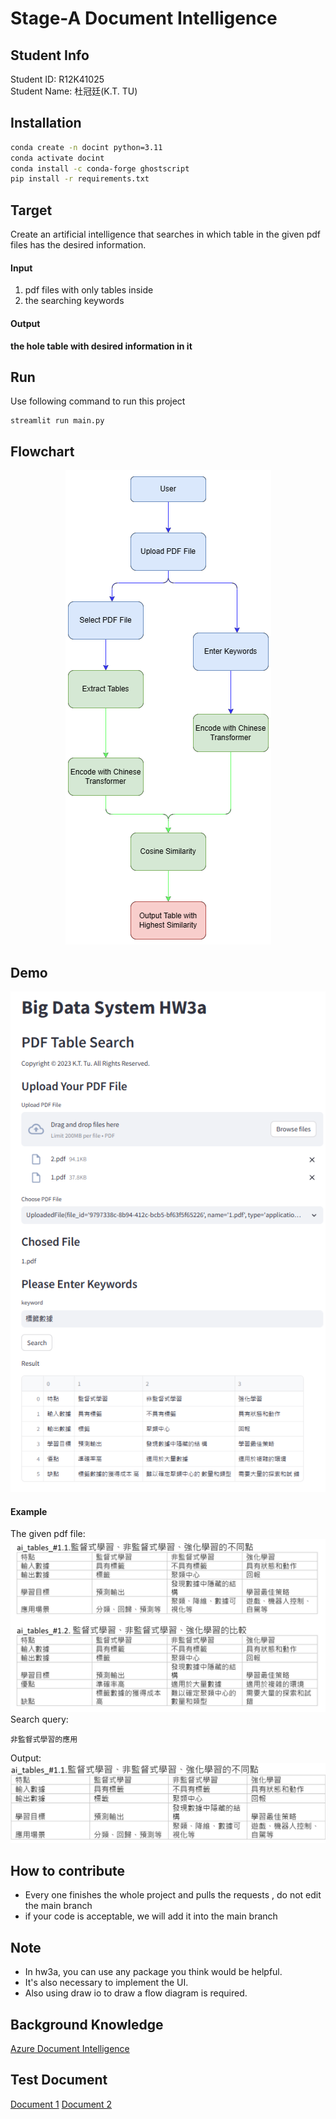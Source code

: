 # Stage-A Document Intelligence

## Student Info
Student ID: R12K41025  
Student Name: 杜冠廷(K.T. TU)

## Installation

```bash
conda create -n docint python=3.11
conda activate docint
conda install -c conda-forge ghostscript
pip install -r requirements.txt
```

## Target

Create an artificial intelligence that searches in which table in the given pdf files has the desired information.  

#### Input

1. pdf files with only tables inside
2. the searching keywords

#### Output

**the hole table with desired information in it**

## Run
Use following command to run this project
```commandline
streamlit run main.py
```

## Flowchart

<p align="center">
	 <img src="https://github.com/Abclab123/HW3a/blob/9/images/BDS_HW3a_flowchart.drawio.png" />
</p>

## Demo

![image](https://github.com/Abclab123/HW3a/blob/9/images/output_sample.png)

#### Example

The given pdf file:  
![image](https://github.com/Abclab123/HW3a/blob/9/images/example1.png)  
Search query:  

```commandline
非監督式學習的應用
```

Output:
![image](https://github.com/Abclab123/HW3a/blob/9/images/example2.png)

## How to contribute

* Every one finishes the whole project and pulls the requests , do not edit the main branch
* if your code is acceptable, we will add it into the main branch

## Note

* In hw3a, you can use any package you think would be helpful.
* It's also necessary to implement the UI.
* Also using draw io to draw a flow diagram is required.

## Background Knowledge

[Azure Document Intelligence]( https://azure.microsoft.com/en-us/products/ai-services/ai-document-intelligence
)

## Test Document

[Document 1](https://docs.google.com/document/d/1Di5oVYhUF6p-zj2y0DEBBeTvhC91KhX8/edit?usp=sharing&ouid=107784913306655694785&rtpof=true&sd=true)
[Document 2](https://docs.google.com/document/d/1HiZrgIyvwY8Fi4eLS0QGUkkycngtD6XJ/edit?usp=sharing&ouid=107784913306655694785&rtpof=true&sd=true)
